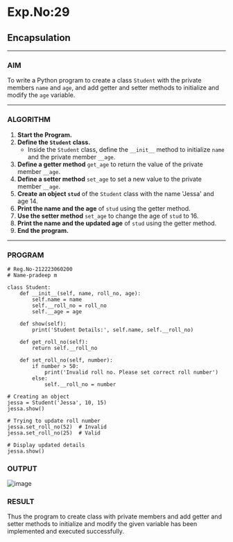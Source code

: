 # Exp.No:29  
## Encapsulation

---

### AIM  
To write a Python program to create a class `Student` with the private members `name` and `age`, and add getter and setter methods to initialize and modify the `age` variable.

---

### ALGORITHM

1. **Start the Program.**
2. **Define the `Student` class.**
   - Inside the `Student` class, define the `__init__` method to initialize `name` and the private member `__age`.
3. **Define a getter method** `get_age` to return the value of the private member `__age`.
4. **Define a setter method** `set_age` to set a new value to the private member `__age`.
5. **Create an object `stud`** of the `Student` class with the name 'Jessa' and age 14.
6. **Print the name and the age** of `stud` using the getter method.
7. **Use the setter method** `set_age` to change the age of `stud` to 16.
8. **Print the name and the updated age** of `stud` using the getter method.
9. **End the program.**

---

### PROGRAM

```
# Reg.No-212223060200
# Name-pradeep m

class Student:
    def __init__(self, name, roll_no, age):
        self.name = name
        self.__roll_no = roll_no
        self.__age = age

    def show(self):
        print('Student Details:', self.name, self.__roll_no)

    def get_roll_no(self):
        return self.__roll_no

    def set_roll_no(self, number):
        if number > 50:
            print('Invalid roll no. Please set correct roll number')
        else:
            self.__roll_no = number

# Creating an object
jessa = Student('Jessa', 10, 15)
jessa.show()

# Trying to update roll number
jessa.set_roll_no(52)  # Invalid
jessa.set_roll_no(25)  # Valid

# Display updated details
jessa.show()

```

### OUTPUT
![image](https://github.com/user-attachments/assets/a3ccc1a5-6560-4f6b-aa1f-8de2bfd2337b)

### RESULT
Thus the program to create class with private members and add getter and setter methods to initialize and modify the given variable has been implemented and executed successfully.
